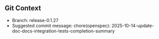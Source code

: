 ## Git Context

- Branch: release-0.1.27
- Suggested commit message: chore(openspec): 2025-10-14-update-doc-docs-integration-tests-completion-summary

